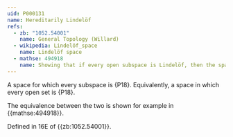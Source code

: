 ```yaml
---
uid: P000131
name: Hereditarily Lindelöf
refs:
  - zb: "1052.54001"
    name: General Topology (Willard)
  - wikipedia: Lindelöf_space
    name: Lindelöf space
  - mathse: 494918
    name: Showing that if every open subspace is Lindelöf, then the space is hereditarily Lindelöf.
---
```


A space for which every subspace is {P18}.  Equivalently, a space in which every open set is {P18}.

The equivalence between the two is shown for example in {{mathse:494918}}.

Defined in 16E of {{zb:1052.54001}}.
